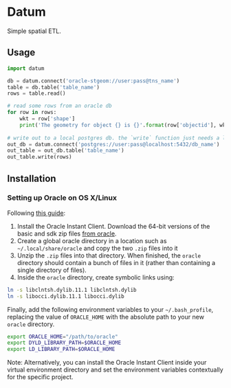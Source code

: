 # Datum
Simple spatial ETL.

## Usage
```python
import datum

db = datum.connect('oracle-stgeom://user:pass@tns_name')
table = db.table('table_name')
rows = table.read()

# read some rows from an oracle db
for row in rows:
    wkt = row['shape']
    print('The geometry for object {} is {}'.format(row['objectid'], wkt))
   
# write out to a local postgres db. the `write` function just needs a list of row dictionaries.
out_db = datum.connect('postgres://user:pass@localhost:5432/db_name')
out_table = out_db.table('table_name')
out_table.write(rows)
```

## Installation

### Setting up Oracle on OS X/Linux
Following [this guide](https://web.archive.org/web/20160407232743/http://kevindalias.com/2014/03/26/how-to-set-up-cx_oracle-for-python-on-mac-os-x-10-89):

1. Install the Oracle Instant Client. Download the 64-bit versions of the basic and sdk zip files [from oracle](http://www.oracle.com/technetwork/topics/intel-macsoft-096467.html).
2. Create a global oracle directory in a location such as `~/.local/share/oracle` and copy the two `.zip` files into it
3. Unzip the `.zip` files into that directory. When finished, the `oracle` directory should contain a bunch of files in it (rather than containing a single directory of files).
4. Inside the `oracle` directory, create symbolic links using:

```bash
ln -s libclntsh.dylib.11.1 libclntsh.dylib
ln -s libocci.dylib.11.1 libocci.dylib
```

Finally, add the following environment variables to your `~/.bash_profile`, replacing the value of `ORACLE_HOME` with the absolute path to your new `oracle` directory.

```bash
export ORACLE_HOME="/path/to/oracle"
export DYLD_LIBRARY_PATH=$ORACLE_HOME
export LD_LIBRARY_PATH=$ORACLE_HOME
```
Note: Alternatively, you can install the Oracle Instant Client inside your virtual environment directory and set the environment variables contextually for the specific project.
